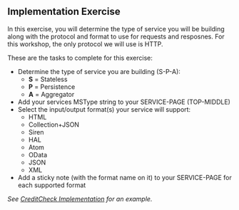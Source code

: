 ## Implementation Exercise

In this exercise, you will determine the type of service you will be building along with the protocol and format to use for requests and resposnes. For this workshop, the only protocol we will use is HTTP.

These are the tasks to complete for this exercise:

 * Determine the type of service you are building (S-P-A):
   * **S** = Stateless
   * **P** = Persistence
   * **A** = Aggregator
 * Add your services MSType string to your SERVICE-PAGE (TOP-MIDDLE)
 * Select the input/output format(s) your service will support:
   * HTML 
   * Collection+JSON
   * Siren
   * HAL
   * Atom
   * OData
   * JSON
   * XML
 * Add a sticky note (with the format name on it) to your SERVICE-PAGE for each supported format

_See [CreditCheck Implementation](sample/credit-check-implementation.png) for an example._


